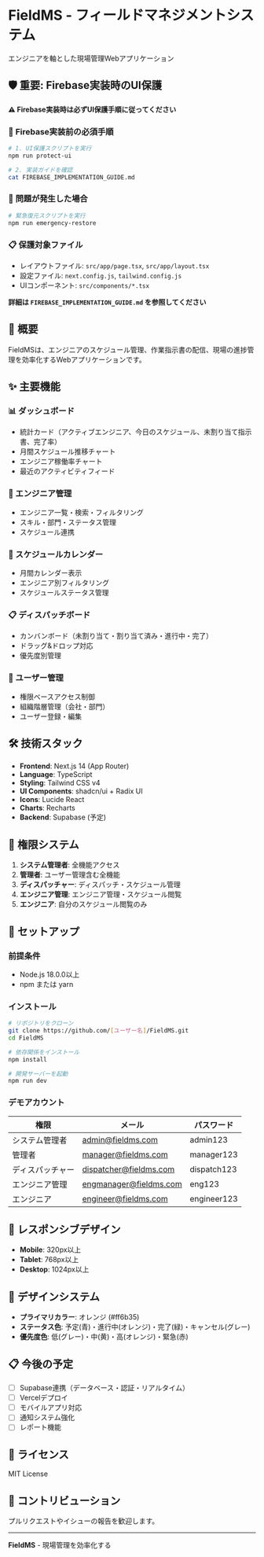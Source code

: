 # FieldMS - フィールドマネジメントシステム

エンジニアを軸とした現場管理Webアプリケーション

## 🛡️ **重要: Firebase実装時のUI保護**

**⚠️ Firebase実装時は必ずUI保護手順に従ってください**

### 🚀 **Firebase実装前の必須手順**
```bash
# 1. UI保護スクリプトを実行
npm run protect-ui

# 2. 実装ガイドを確認
cat FIREBASE_IMPLEMENTATION_GUIDE.md
```

### 🚨 **問題が発生した場合**
```bash
# 緊急復元スクリプトを実行
npm run emergency-restore
```

### 📋 **保護対象ファイル**
- レイアウトファイル: `src/app/page.tsx`, `src/app/layout.tsx`
- 設定ファイル: `next.config.js`, `tailwind.config.js`
- UIコンポーネント: `src/components/*.tsx`

**詳細は `FIREBASE_IMPLEMENTATION_GUIDE.md` を参照してください**

## 🚀 概要

FieldMSは、エンジニアのスケジュール管理、作業指示書の配信、現場の進捗管理を効率化するWebアプリケーションです。

## ✨ 主要機能

### 📊 ダッシュボード
- 統計カード（アクティブエンジニア、今日のスケジュール、未割り当て指示書、完了率）
- 月間スケジュール推移チャート
- エンジニア稼働率チャート
- 最近のアクティビティフィード

### 👥 エンジニア管理
- エンジニア一覧・検索・フィルタリング
- スキル・部門・ステータス管理
- スケジュール連携

### 📅 スケジュールカレンダー
- 月間カレンダー表示
- エンジニア別フィルタリング
- スケジュールステータス管理

### 📋 ディスパッチボード
- カンバンボード（未割り当て・割り当て済み・進行中・完了）
- ドラッグ&ドロップ対応
- 優先度別管理

### 👤 ユーザー管理
- 権限ベースアクセス制御
- 組織階層管理（会社・部門）
- ユーザー登録・編集

## 🛠️ 技術スタック

- **Frontend**: Next.js 14 (App Router)
- **Language**: TypeScript
- **Styling**: Tailwind CSS v4
- **UI Components**: shadcn/ui + Radix UI
- **Icons**: Lucide React
- **Charts**: Recharts
- **Backend**: Supabase (予定)

## 🔐 権限システム

1. **システム管理者**: 全機能アクセス
2. **管理者**: ユーザー管理含む全機能
3. **ディスパッチャー**: ディスパッチ・スケジュール管理
4. **エンジニア管理**: エンジニア管理・スケジュール閲覧
5. **エンジニア**: 自分のスケジュール閲覧のみ

## 🚀 セットアップ

### 前提条件
- Node.js 18.0.0以上
- npm または yarn

### インストール

```bash
# リポジトリをクローン
git clone https://github.com/[ユーザー名]/FieldMS.git
cd FieldMS

# 依存関係をインストール
npm install

# 開発サーバーを起動
npm run dev
```

### デモアカウント

| 権限 | メール | パスワード |
|------|--------|------------|
| システム管理者 | admin@fieldms.com | admin123 |
| 管理者 | manager@fieldms.com | manager123 |
| ディスパッチャー | dispatcher@fieldms.com | dispatch123 |
| エンジニア管理 | engmanager@fieldms.com | eng123 |
| エンジニア | engineer@fieldms.com | engineer123 |

## 📱 レスポンシブデザイン

- **Mobile**: 320px以上
- **Tablet**: 768px以上  
- **Desktop**: 1024px以上

## 🎨 デザインシステム

- **プライマリカラー**: オレンジ (#ff6b35)
- **ステータス色**: 予定(青)・進行中(オレンジ)・完了(緑)・キャンセル(グレー)
- **優先度色**: 低(グレー)・中(黄)・高(オレンジ)・緊急(赤)

## 📋 今後の予定

- [ ] Supabase連携（データベース・認証・リアルタイム）
- [ ] Vercelデプロイ
- [ ] モバイルアプリ対応
- [ ] 通知システム強化
- [ ] レポート機能

## 📄 ライセンス

MIT License

## 🤝 コントリビューション

プルリクエストやイシューの報告を歓迎します。

---

**FieldMS** - 現場管理を効率化する